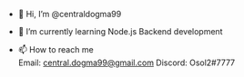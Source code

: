 - 👋 Hi, I’m @centraldogma99

- 🌱 I’m currently learning 
Node.js Backend development

- 📫 How to reach me   
Email: central.dogma99@gmail.com
Discord: Osol2#7777

<!---
centraldogma99/centraldogma99 is a ✨ special ✨ repository because its `README.md` (this file) appears on your GitHub profile.
You can click the Preview link to take a look at your changes.
--->
